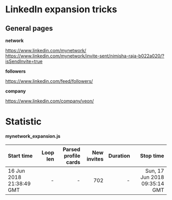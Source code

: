 # LinkedIn expansion tricks
## General pages

**network**

https://www.linkedin.com/mynetwork/
https://www.linkedin.com/mynetwork/invite-sent/nimisha-raja-b022a020/?isSendInvite=true

**followers**
 
https://www.linkedin.com/feed/followers/

**company**

https://www.linkedin.com/company/veon/


# Statistic

#### mynetwork_expansion.js
| Start time | Loop len | Parsed profile cards | New invites | Duration | Stop time |
| :----- | ------: |  ------: | --------: | -------: | -------:|
| 16 Jun 2018 21:38:49 GMT  |   -    |-       | 702         | - | Sun, 17 Jun 2018 09:35:14 GMT |
